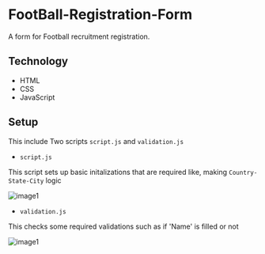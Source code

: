 # FootBall-Registration-Form
A form for Football recruitment registration.
## Technology
- HTML
- CSS
- JavaScript
## Setup
This include Two scripts ```script.js``` and ```validation.js```
- ```script.js```

This script sets up basic initalizations that are required like, making ```Country-State-City``` logic


![image1](https://github.com/Karandeep-Singhh/FootBall-Form/tree/main/assets/1.png "CSC")


- ```validation.js```

This checks some required validations such as if 'Name' is filled or not

![image1](https://github.com/Karandeep-Singhh/FootBall-Form/tree/main/assets/2.png "validation")
